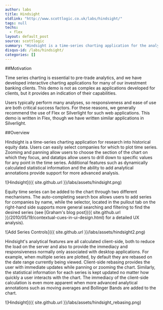 ```yaml
---
author: labs
title: Hindsight
oldlink: "http://www.scottlogic.co.uk/labs/hindsight/"
tags: null
techs:
  - flex
layout: default_post
source: scottlogic
summary: "Hindsight is a time-series charting application for the analysis of historical end-of-day equity data, allowing users to plot time series, apply analytics, and annotate charts."
disqus-id: /labs/hindsight/
categories: []
---
```

##Motivation

Time series charting is essential to pre-trade analytics, and we have developed interactive charting applications for many of our investment banking clients. This demo is not as complex as applications developed for clients, but it provides an indication of their capabilities.

Users typically perform many analyses, so responsiveness and ease of use are both critical success factors. For these reasons, we generally recommend the use of Flex or Silverlight for such web applications. This demo is written in Flex, though we have written similar applications in Silverlight.

##Overview

Hindsight is a time-series charting application for research into historical equity data. Users can easily select companies for which to plot time series. Zooming and panning allow users to choose the section of the chart on which they focus, and datatips allow users to drill down to specific values for any point in the time series. Additional features such as dynamically calculated statistical information and the ability to add analytical annotations provide support for more advanced analysis.

![Hindsight]({{ site.github.url }}/labs/assets/hindsight.png)

Equity time series can be added to the chart through two different mechanisms. The auto-completing search box allows users to add series for companies by name, while the selector, located in the pullout tab on the right-hand side supports more general searching and filtering to find the desired series (see [Graham's blog post]({{ site.github.url }}/2010/05/19/contextual-cues-in-ui-design.html) for a detailed UX analysis).

![Add Series Controls]({{ site.github.url }}/labs/assets/hindsight2.png)

Hindsight's analytical features are all calculated client-side, both to reduce the load on the server and also to provide the immediacy and responsiveness normally only associated with desktop applications. For example, when multiple series are plotted, by default they are rebased on the date range currently being viewed. Client-side rebasing provides the user with immediate updates while panning or zooming the chart. Similarly, the statistical information for each series is kept updated no matter how quickly a user interacts with the chart. The immediacy of the client-side calculation is even more apparent when more advanced analytical annotations such as moving averages and Bollinger Bands are added to the chart.

![Hindsight]({{ site.github.url }}/labs/assets/hindsight_rebasing.png)























